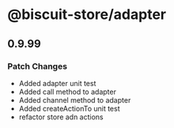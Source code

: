 # @biscuit-store/adapter

## 0.9.99
### Patch Changes

- Added adapter unit test
- Added call method to adapter
- Added channel method to adapter
- Added createActionTo unit test
- refactor store adn actions